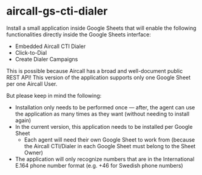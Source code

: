 # aircall-gs-cti-dialer
Install a small application inside Google Sheets that will enable the following functionalities directly inside the Google Sheets interface:

- Embedded Aircall CTI Dialer
- Click-to-Dial
- Create Dialer Campaigns

This is possible because Aircall has a broad and well-document public REST API! This version of the application supports only one Google Sheet per one Aircall User.

But please keep in mind the following:

- Installation only needs to be performed once — after, the agent can use the application as many times as they want (without needing to install again)
- In the current version, this application needs to be installed per Google Sheet
  - Each agent will need their own Google Sheet to work from (because the Aircall CTI/Dialer in each Google Sheet must belong to the Sheet Owner)
- The application will only recognize numbers that are in the International E.164 phone number format (e.g. +46 for Swedish phone numbers)
